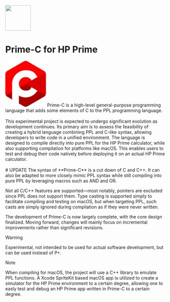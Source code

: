 <img src="../../../Insoft-UK/blob/main/assets/logo.svg" width="80" height="80" />

# Prime-C for HP Prime
<img src="https://raw.githubusercontent.com/Insoft-UK/Prime-C/main/assets/Prime-C_Logo.svg" style="width: 128px" />
Prime-C is a high-level general-purpose programming language that adds some elements of C to the PPL programming language.
<br />
<br />
This experimental project is expected to undergo significant evolution as development continues. Its primary aim is to assess the feasibility of creating a hybrid language combining PPL and C-like syntax, allowing developers to write code in a unified environment. The language is designed to compile directly into pure PPL for the HP Prime calculator, while also supporting compilation for platforms like macOS. This enables users to test and debug their code natively before deploying it on an actual HP Prime calculator.
<br />
<br />
# UPDATE
The syntax of **Prime-C** is a cut down of C and C++. It can also be adapted to more closely mimic PPL syntax while still compiling into pure PPL by leveraging macros such as AND and OR.

Not all C/C++ features are supported—most notably, pointers are excluded since PPL does not support them. Type casting is supported simply to facilitate compiling and testing on macOS, but when targeting PPL, such casts are simply ignored during compilation as if they were never written.

The development of Prime-C is now largely complete, with the core design finalized. Moving forward, changes will mainly focus on incremental improvements rather than significant revisions.

>[!WARNING]
Experimental, not intended to be used for actual software development, but can be used instead of P+.

>[!NOTE]
When compiling for macOS, the project will use a C++ library to emulate PPL functions. A Xcode SpriteKit based macOS app is utilized to create a simulator for the HP Prime environment to a certain degree, allowing one to easly test and debug an HP Prime app written in Prime-C to a certain degree.
